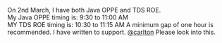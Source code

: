On 2nd March, I have both Java OPPE and TDS ROE.  
My Java OPPE timing is: 9:30 to 11:00 AM  
MY TDS ROE timing is: 10:30 to 11:15 AM
A minimum gap of one hour is recommended.
I have written to support.
[@carlton](/u/carlton) Please look into this.